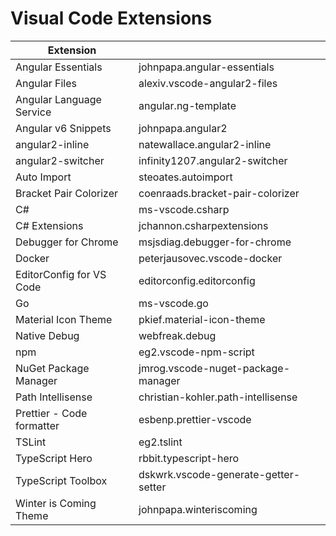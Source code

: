  
 # Visual Code Extensions

| Extension       |                  |
|----------------|-------------------------------|
|Angular Essentials|johnpapa.angular-essentials  |
|Angular Files          |alexiv.vscode-angular2-files|
|Angular Language Service |angular.ng-template|
|Angular v6 Snippets |johnpapa.angular2|
|angular2-inline |natewallace.angular2-inline|
|angular2-switcher |infinity1207.angular2-switcher|
|Auto Import |steoates.autoimport|
|Bracket Pair Colorizer |coenraads.bracket-pair-colorizer|
|C# |ms-vscode.csharp|
|C# Extensions |jchannon.csharpextensions|
|Debugger for Chrome |msjsdiag.debugger-for-chrome|
|Docker |peterjausovec.vscode-docker|
|EditorConfig for VS Code |editorconfig.editorconfig|
|Go |ms-vscode.go|
|Material Icon Theme |pkief.material-icon-theme|
|Native Debug |webfreak.debug|
|npm |eg2.vscode-npm-script|
|NuGet Package Manager |jmrog.vscode-nuget-package-manager|
|Path Intellisense |christian-kohler.path-intellisense|
|Prettier - Code formatter |esbenp.prettier-vscode|
|TSLint |eg2.tslint|
|TypeScript Hero |rbbit.typescript-hero|
|TypeScript Toolbox |dskwrk.vscode-generate-getter-setter|
|Winter is Coming Theme |johnpapa.winteriscoming|

